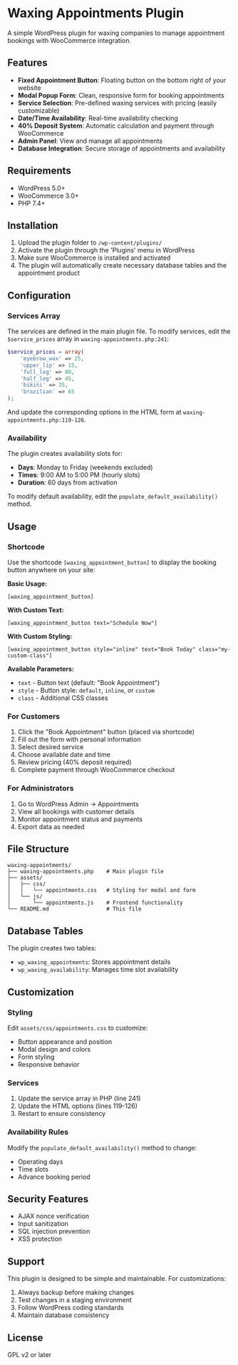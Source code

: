 # Waxing Appointments Plugin

A simple WordPress plugin for waxing companies to manage appointment bookings with WooCommerce integration.

## Features

- **Fixed Appointment Button**: Floating button on the bottom right of your website
- **Modal Popup Form**: Clean, responsive form for booking appointments
- **Service Selection**: Pre-defined waxing services with pricing (easily customizable)
- **Date/Time Availability**: Real-time availability checking
- **40% Deposit System**: Automatic calculation and payment through WooCommerce
- **Admin Panel**: View and manage all appointments
- **Database Integration**: Secure storage of appointments and availability

## Requirements

- WordPress 5.0+
- WooCommerce 3.0+
- PHP 7.4+

## Installation

1. Upload the plugin folder to `/wp-content/plugins/`
2. Activate the plugin through the 'Plugins' menu in WordPress
3. Make sure WooCommerce is installed and activated
4. The plugin will automatically create necessary database tables and the appointment product

## Configuration

### Services Array

The services are defined in the main plugin file. To modify services, edit the `$service_prices` array in `waxing-appointments.php:241`:

```php
$service_prices = array(
    'eyebrow_wax' => 25,
    'upper_lip' => 15,
    'full_leg' => 80,
    'half_leg' => 45,
    'bikini' => 35,
    'brazilian' => 65
);
```

And update the corresponding options in the HTML form at `waxing-appointments.php:119-126`.

### Availability

The plugin creates availability slots for:
- **Days**: Monday to Friday (weekends excluded)
- **Times**: 9:00 AM to 5:00 PM (hourly slots)
- **Duration**: 60 days from activation

To modify default availability, edit the `populate_default_availability()` method.

## Usage

### Shortcode

Use the shortcode `[waxing_appointment_button]` to display the booking button anywhere on your site:

**Basic Usage:**
```
[waxing_appointment_button]
```

**With Custom Text:**
```
[waxing_appointment_button text="Schedule Now"]
```

**With Custom Styling:**
```
[waxing_appointment_button style="inline" text="Book Today" class="my-custom-class"]
```

**Available Parameters:**
- `text` - Button text (default: "Book Appointment")
- `style` - Button style: `default`, `inline`, or `custom`
- `class` - Additional CSS classes

### For Customers

1. Click the "Book Appointment" button (placed via shortcode)
2. Fill out the form with personal information
3. Select desired service
4. Choose available date and time
5. Review pricing (40% deposit required)
6. Complete payment through WooCommerce checkout

### For Administrators

1. Go to WordPress Admin → Appointments
2. View all bookings with customer details
3. Monitor appointment status and payments
4. Export data as needed

## File Structure

```
waxing-appointments/
├── waxing-appointments.php    # Main plugin file
├── assets/
│   ├── css/
│   │   └── appointments.css   # Styling for modal and form
│   └── js/
│       └── appointments.js    # Frontend functionality
└── README.md                  # This file
```

## Database Tables

The plugin creates two tables:

- `wp_waxing_appointments`: Stores appointment details
- `wp_waxing_availability`: Manages time slot availability

## Customization

### Styling

Edit `assets/css/appointments.css` to customize:
- Button appearance and position
- Modal design and colors
- Form styling
- Responsive behavior

### Services

1. Update the service array in PHP (line 241)
2. Update the HTML options (lines 119-126)
3. Restart to ensure consistency

### Availability Rules

Modify the `populate_default_availability()` method to change:
- Operating days
- Time slots
- Advance booking period

## Security Features

- AJAX nonce verification
- Input sanitization
- SQL injection prevention
- XSS protection

## Support

This plugin is designed to be simple and maintainable. For customizations:

1. Always backup before making changes
2. Test changes in a staging environment
3. Follow WordPress coding standards
4. Maintain database consistency

## License

GPL v2 or later